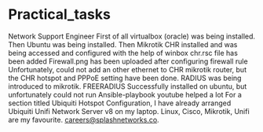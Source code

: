 # Practical_tasks
Network Support Engineer
First of all virtualbox (oracle) was being installed.
Then Ubuntu was being installed.
Then Mikrotik CHR installed and was being accessed and configured with the help of winbox chr.rsc file has been added
Firewall.png has been uploaded after configuring firewall rule
Unfortunately, could not add an other ethernet to CHR mikrotik router, but the CHR hotspot and PPPoE setting have been done.
RADIUS was being introduced to mikrotik.
FREERADIUS Successfully installed on ubuntu, but unfortunately could not run Ansible-playbook
youtube helped a lot
For a section titled Ubiquiti Hotspot Configuration, I have already arranged Ubiquiti Unifi Network Server v8 on my laptop.
Linux, Cisco, Mikrotik, Unifi are my favourite.
careers@splashnetworks.co.
